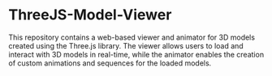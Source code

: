 # ThreeJS-Model-Viewer
This repository contains a web-based viewer and animator for 3D models created using the Three.js library. The viewer allows users to load and interact with 3D models in real-time, while the animator enables the creation of custom animations and sequences for the loaded models.
